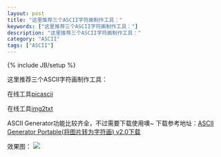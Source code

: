 ```yaml
---
layout: post
title: "这里推荐三个ASCII字符画制作工具："
keywords: ["这里推荐三个ASCII字符画制作工具："]
description: "这里推荐三个ASCII字符画制作工具："
category: "ASCII"
tags: ["ASCII"]
---
```

{% include JB/setup %}

这里推荐三个ASCII字符画制作工具：

在线工具[picascii](http://picascii.com/)

在线工具[img2txt](http://www.degraeve.com/img2txt.php)

ASCII Generator功能比较齐全，不过需要下载使用噢~ 下载参考地址：[ASCII Generator Portable(将图片转为字符画) v2.0下载](http://pan.baidu.com/share/link?shareid=3161588673&uk=3509597415)

效果图：
![](https://img.alicdn.com/imgextra/i1/1819728314/TB2s48UburAQeBjSZFwXXa_RpXa_!!1819728314.png)

<style type="text/css">
	pre a{
		opacity:0;
	}
</style>
<div class="my_head_img">
<pre style="font: 10px/5px monospace;"><a style="color: #ffffff;"></a><a style="color: #ffffff;">#</a><a style="color: #ffffff;">#</a><a style="color: #ffffff;">#</a><a style="color: #ffffff;">#</a><a style="color: #ffffff;">#</a><a style="color: #ffffff;">#</a><a style="color: #ffffff;">#</a><a style="color: #fcfcfc;">#</a><a style="color: #ffffff;">#</a><a style="color: #f9f9f9;">#</a><a style="color: #ffffff;">#</a><a style="color: #fff2ff;">#</a><a style="color: #fdfaff;">#</a><a style="color: #e2e8e6;">#</a><a style="color: #8a8f8b;">#</a><a style="color: #656462;">#</a><a style="color: #666455;">#</a><a style="color: #647184;">#</a><a style="color: #9a9776;">#</a><a style="color: #d4ceac;">#</a><a style="color: #e2e8ff;">#</a><a style="color: #f0f2e7;">#</a><a style="color: #f5fbf9;">#</a><a style="color: #f8ffff;">#</a><a style="color: #fafbf3;">#</a><a style="color: #f8f8ee;">#</a><a style="color: #f2ffff;">#</a><a style="color: #ffffff;">#</a><a style="color: #ffffff;">#</a><a style="color: #ffffff;">#</a><a style="color: #ffffff;">#</a><a style="color: #ffffff;">#
</a><a style="color: #ffffff;">#</a><a style="color: #ffffff;">#</a><a style="color: #ffffff;">#</a><a style="color: #ffffff;">#</a><a style="color: #ffffff;">#</a><a style="color: #ffffff;">#</a><a style="color: #ffffff;">#</a><a style="color: #fdfdfd;">#</a><a style="color: #ffffff;">#</a><a style="color: #ffffff;">#</a><a style="color: #9e9e9e;">#</a><a style="color: #45464b;">#</a><a style="color: #06050a;">#</a><a style="color: #040207;">#</a><a style="color: #1a131a;">#</a><a style="color: #5c5157;">#</a><a style="color: #474a51;">#</a><a style="color: #4f3e48;">#</a><a style="color: #12150a;">#</a><a style="color: #001213;">#</a><a style="color: #120a19;">#</a><a style="color: #2a2016;">#</a><a style="color: #919193;">#</a><a style="color: #f3f8fe;">#</a><a style="color: #fffefb;">#</a><a style="color: #fff9f4;">#</a><a style="color: #f5f6fa;">#</a><a style="color: #ffffff;">#</a><a style="color: #ffffff;">#</a><a style="color: #ffffff;">#</a><a style="color: #ffffff;">#</a><a style="color: #ffffff;">#
</a><a style="color: #ffffff;">#</a><a style="color: #ffffff;">#####</a><a style="color: #f9f9f9;">#</a><a style="color: #ffffff;">#</a><a style="color: #9b9b9b;">#</a><a style="color: #1a1a1a;">#</a><a style="color: #0e0e0e;">#</a><a style="color: #899593;">#</a><a style="color: #eef2f5;">#</a><a style="color: #f4eff6;">#</a><a style="color: #fdf6fd;">#</a><a style="color: #faf8fb;">#</a><a style="color: #41291f;">#</a><a style="color: #fdfbff;">#</a><a style="color: #ebf6fc;">#</a><a style="color: #4b2e0c;">#</a><a style="color: #664d39;">#</a><a style="color: #7e9198;">#</a><a style="color: #030000;">#</a><a style="color: #00060e;">#</a><a style="color: #747275;">#</a><a style="color: #fff5f3;">#</a><a style="color: #faf5f9;">#</a><a style="color: #ffffff;">#####
</a><a style="color: #ffffff;">#</a><a style="color: #ffffff;">##</a><a style="color: #f7f7f7;">#</a><a style="color: #ffffff;">#</a><a style="color: #f5f5f5;">#</a><a style="color: #fbfbfb;">#</a><a style="color: #353535;">#</a><a style="color: #010101;">#</a><a style="color: #c0c0c0;">#</a><a style="color: #fdfdfd;">#</a><a style="color: #f5f7f4;">#</a><a style="color: #c8c8ca;">#</a><a style="color: #fffdff;">#</a><a style="color: #fef3ed;">#</a><a style="color: #b6a998;">#</a><a style="color: #aa7355;">#</a><a style="color: #e0dee1;">#</a><a style="color: #793300;">#</a><a style="color: #fd9035;">#</a><a style="color: #6c5938;">#</a><a style="color: #241a10;">#</a><a style="color: #332115;">#</a><a style="color: #a6abaf;">#</a><a style="color: #000305;">#</a><a style="color: #101511;">#</a><a style="color: #d5dbdb;">#</a><a style="color: #fdfdfd;">#</a><a style="color: #ffffff;">####
</a><a style="color: #ffffff;">#</a><a style="color: #ffffff;">###</a><a style="color: #f6f6f6;">#</a><a style="color: #dfdfdf;">#</a><a style="color: #070707;">#</a><a style="color: #5c5c5c;">#</a><a style="color: #fbfbfb;">#</a><a style="color: #f7f7f7;">#</a><a style="color: #fafafa;">#</a><a style="color: #f4eff3;">#</a><a style="color: #aca8a7;">#</a><a style="color: #35221b;">#</a><a style="color: #4b1000;">#</a><a style="color: #720a00;">#</a><a style="color: #d5533b;">#</a><a style="color: #a23b1c;">#</a><a style="color: #e33500;">#</a><a style="color: #f2581c;">#</a><a style="color: #550400;">#</a><a style="color: #df643a;">#</a><a style="color: #8c4f3c;">#</a><a style="color: #d0bcbe;">#</a><a style="color: #c7c4cb;">#</a><a style="color: #222325;">#</a><a style="color: #000706;">#</a><a style="color: #9b9b9b;">#</a><a style="color: #f6f6f6;">#</a><a style="color: #ffffff;">#</a><a style="color: #fefefe;">##
</a><a style="color: #ffffff;">#</a><a style="color: #ffffff;">##</a><a style="color: #f8f8f8;">#</a><a style="color: #dedede;">#</a><a style="color: #050505;">#</a><a style="color: #a6a6a6;">#</a><a style="color: #efefef;">#</a><a style="color: #f5f5f5;">#</a><a style="color: #f6f6f6;">#</a><a style="color: #fbfbfb;">#</a><a style="color: #f2f4f3;">#</a><a style="color: #f8f4f3;">#</a><a style="color: #f2d5cf;">#</a><a style="color: #6d1404;">#</a><a style="color: #d32d1f;">#</a><a style="color: #e22511;">#</a><a style="color: #cb2e0f;">#</a><a style="color: #d62a14;">#</a><a style="color: #ea381e;">#</a><a style="color: #e8401b;">#</a><a style="color: #df3015;">#</a><a style="color: #963b26;">#</a><a style="color: #37161d;">#</a><a style="color: #736876;">#</a><a style="color: #fef7f1;">#</a><a style="color: #5b5c61;">#</a><a style="color: #040404;">#</a><a style="color: #929292;">#</a><a style="color: #f9f9f9;">#</a><a style="color: #fdfdfd;">##
</a><a style="color: #ffffff;">#</a><a style="color: #fbfbfb;">##</a><a style="color: #eeeeee;">#</a><a style="color: #090909;">#</a><a style="color: #afafaf;">#</a><a style="color: #ffffff;">#</a><a style="color: #fcfcfc;">#</a><a style="color: #f7f7f7;">#</a><a style="color: #f8f8f8;">#</a><a style="color: #f9f9f9;">#</a><a style="color: #f5f9fc;">#</a><a style="color: #f8f7f2;">#</a><a style="color: #f9faf5;">#</a><a style="color: #fff2ec;">#</a><a style="color: #450000;">#</a><a style="color: #934700;">#</a><a style="color: #9e5b02;">#</a><a style="color: #985000;">#</a><a style="color: #7c2d00;">#</a><a style="color: #540000;">#</a><a style="color: #560000;">#</a><a style="color: #966a61;">#</a><a style="color: #fffcf8;">#</a><a style="color: #f2f5fa;">#</a><a style="color: #fafdec;">#</a><a style="color: #fcfcff;">#</a><a style="color: #707070;">#</a><a style="color: #000000;">#</a><a style="color: #cbcbcb;">#</a><a style="color: #f6f6f6;">#</a><a style="color: #fafafa;">#
</a><a style="color: #ffffff;">#</a><a style="color: #fcfcfc;">#</a><a style="color: #ffffff;">#</a><a style="color: #272727;">#</a><a style="color: #6d6d6d;">#</a><a style="color: #ededed;">#</a><a style="color: #fefefe;">#</a><a style="color: #f4f4f4;">#</a><a style="color: #f7f7f7;">#</a><a style="color: #f8f8f8;">#</a><a style="color: #f9f9f9;">#</a><a style="color: #fef2ff;">#</a><a style="color: #f6faec;">#</a><a style="color: #f1fef4;">#</a><a style="color: #968e7b;">#</a><a style="color: #c89637;">#</a><a style="color: #ef9002;">#</a><a style="color: #f59502;">#</a><a style="color: #e79503;">#</a><a style="color: #dc9716;">#</a><a style="color: #d49931;">#</a><a style="color: #502f00;">#</a><a style="color: #f7fffe;">#</a><a style="color: #fff9eb;">#</a><a style="color: #f5ecdd;">#</a><a style="color: #f5f4ff;">#</a><a style="color: #fffdfc;">#</a><a style="color: #f2f2f2;">#</a><a style="color: #3f3f3f;">#</a><a style="color: #070707;">#</a><a style="color: #ffffff;">#</a><a style="color: #fbfbfb;">#
</a><a style="color: #ffffff;">#</a><a style="color: #f9f9f9;">#</a><a style="color: #a3a3a3;">#</a><a style="color: #1e1e1e;">#</a><a style="color: #ffffff;">#</a><a style="color: #fbfbfb;">#</a><a style="color: #f8f8f8;">##</a><a style="color: #f9f9f9;">#</a><a style="color: #f8f8f8;">#</a><a style="color: #f7f7f7;">#</a><a style="color: #f0efeb;">#</a><a style="color: #ebebf3;">#</a><a style="color: #dad2bd;">#</a><a style="color: #966c16;">#</a><a style="color: #e4920b;">#</a><a style="color: #f19703;">#</a><a style="color: #f29803;">#</a><a style="color: #f89b02;">#</a><a style="color: #f49100;">#</a><a style="color: #f8900d;">#</a><a style="color: #f29828;">#</a><a style="color: #321700;">#</a><a style="color: #e6eaf6;">#</a><a style="color: #f6fdf6;">#</a><a style="color: #fdf7ff;">#</a><a style="color: #f4fdea;">#</a><a style="color: #f8f8f8;">#</a><a style="color: #ffffff;">#</a><a style="color: #040404;">#</a><a style="color: #424242;">#</a><a style="color: #f0f0f0;">#
</a><a style="color: #fdfdfd;">#</a><a style="color: #fafafa;">#</a><a style="color: #0c0c0c;">#</a><a style="color: #f0f0f0;">#</a><a style="color: #ffffff;">#</a><a style="color: #f9f9f9;">#</a><a style="color: #f8f8f8;">##</a><a style="color: #f9f9f9;">#</a><a style="color: #f8f8f8;">#</a><a style="color: #f7f7f7;">#</a><a style="color: #f0f3e2;">#</a><a style="color: #fff6ef;">#</a><a style="color: #704403;">#</a><a style="color: #e59002;">#</a><a style="color: #ff9c0b;">#</a><a style="color: #f89104;">#</a><a style="color: #fd9808;">#</a><a style="color: #f79405;">#</a><a style="color: #f08f0a;">#</a><a style="color: #ef8f16;">#</a><a style="color: #ed840f;">#</a><a style="color: #e9893c;">#</a><a style="color: #9b948e;">#</a><a style="color: #ebf6f8;">#</a><a style="color: #fefbf2;">#</a><a style="color: #f2fded;">#</a><a style="color: #eeeeee;">#</a><a style="color: #f1f1f1;">#</a><a style="color: #c6c6c6;">#</a><a style="color: #070707;">#</a><a style="color: #e7e7e7;">#
</a><a style="color: #fafafa;">#</a><a style="color: #aeaeae;">#</a><a style="color: #545454;">#</a><a style="color: #fcfcfc;">#</a><a style="color: #eeeeee;">#</a><a style="color: #f8f8f8;">###</a><a style="color: #f9f9f9;">#</a><a style="color: #f8f8f8;">#</a><a style="color: #f7f7f7;">#</a><a style="color: #f9f0f3;">#</a><a style="color: #2e1e00;">#</a><a style="color: #e2a62a;">#</a><a style="color: #f29200;">#</a><a style="color: #eb9c03;">#</a><a style="color: #ec9802;">#</a><a style="color: #f29400;">#</a><a style="color: #f38c00;">#</a><a style="color: #f58300;">#</a><a style="color: #f97d03;">#</a><a style="color: #f87606;">#</a><a style="color: #e17101;">#</a><a style="color: #854700;">#</a><a style="color: #e9dad5;">#</a><a style="color: #f8fef4;">#</a><a style="color: #fff7ff;">#</a><a style="color: #f7f7f7;">#</a><a style="color: #f2f2f2;">#</a><a style="color: #f7f7f7;">#</a><a style="color: #181818;">#</a><a style="color: #5b5b5b;">#
</a><a style="color: #fdfcff;">#</a><a style="color: #242328;">#</a><a style="color: #d3d3d5;">#</a><a style="color: #f8f8fa;">#</a><a style="color: #f8f8f8;">#</a><a style="color: #f7f9f6;">#</a><a style="color: #f5faf6;">#</a><a style="color: #f5f9fa;">#</a><a style="color: #fffefd;">#</a><a style="color: #fffff8;">#</a><a style="color: #f8fff5;">#</a><a style="color: #55290c;">#</a><a style="color: #efa836;">#</a><a style="color: #ffa90c;">#</a><a style="color: #fa9e0b;">#</a><a style="color: #f39803;">#</a><a style="color: #fd9206;">#</a><a style="color: #fa8905;">#</a><a style="color: #f17b00;">#</a><a style="color: #f67905;">#</a><a style="color: #f26a06;">#</a><a style="color: #ee670b;">#</a><a style="color: #ff7010;">#</a><a style="color: #fc7712;">#</a><a style="color: #4b1b00;">#</a><a style="color: #fff9ff;">#</a><a style="color: #f8f8fa;">#</a><a style="color: #f1fcf6;">#</a><a style="color: #f5faf6;">#</a><a style="color: #f1fcf6;">#</a><a style="color: #9eada8;">#</a><a style="color: #100b11;">#
</a><a style="color: #f6f5fb;">#</a><a style="color: #08070c;">#</a><a style="color: #fafafc;">#</a><a style="color: #f8f8fa;">#</a><a style="color: #f8f8f8;">#</a><a style="color: #f7f8fa;">#</a><a style="color: #f7f9f6;">#</a><a style="color: #fbfae6;">#</a><a style="color: #f1fef4;">#</a><a style="color: #edf6f3;">#</a><a style="color: #61473a;">#</a><a style="color: #e4a639;">#</a><a style="color: #fbaa12;">#</a><a style="color: #ffa703;">#</a><a style="color: #ffa119;">#</a><a style="color: #f68b09;">#</a><a style="color: #f38200;">#</a><a style="color: #f37d00;">#</a><a style="color: #f47502;">#</a><a style="color: #f46904;">#</a><a style="color: #f66306;">#</a><a style="color: #eb4f00;">#</a><a style="color: #ec5f07;">#</a><a style="color: #e45c08;">#</a><a style="color: #dc592d;">#</a><a style="color: #623828;">#</a><a style="color: #f4f1fa;">#</a><a style="color: #fff4fc;">#</a><a style="color: #fff3fc;">#</a><a style="color: #fef5fa;">#</a><a style="color: #ffffff;">#</a><a style="color: #010707;">#
</a><a style="color: #d6d5db;">#</a><a style="color: #3d3c41;">#</a><a style="color: #f5f5f7;">#</a><a style="color: #f8f8fa;">#</a><a style="color: #f8f8f8;">#</a><a style="color: #f7f8fa;">#</a><a style="color: #f8f8f8;">#</a><a style="color: #fff5f3;">#</a><a style="color: #f4ffff;">#</a><a style="color: #9c9b7f;">#</a><a style="color: #e5aa50;">#</a><a style="color: #f59608;">#</a><a style="color: #f79200;">#</a><a style="color: #f79607;">#</a><a style="color: #eb870b;">#</a><a style="color: #f67b04;">#</a><a style="color: #f57b00;">#</a><a style="color: #f17302;">#</a><a style="color: #f86a08;">#</a><a style="color: #f35704;">#</a><a style="color: #f04a00;">#</a><a style="color: #f14500;">#</a><a style="color: #ef4a06;">#</a><a style="color: #ed4a11;">#</a><a style="color: #fe430c;">#</a><a style="color: #c74f2a;">#</a><a style="color: #d1bcc1;">#</a><a style="color: #f8f7fc;">#</a><a style="color: #f5f8fd;">#</a><a style="color: #fbf5ff;">#</a><a style="color: #fbf1f9;">#</a><a style="color: #020605;">#
</a><a style="color: #626167;">#</a><a style="color: #76757a;">#</a><a style="color: #f4f4f6;">#</a><a style="color: #f9f9fb;">#</a><a style="color: #f9f9f9;">#</a><a style="color: #f9f9f7;">#</a><a style="color: #f8f8fa;">#</a><a style="color: #f4ecff;">#</a><a style="color: #d7c3c4;">#</a><a style="color: #a97829;">#</a><a style="color: #ec9800;">#</a><a style="color: #f7840d;">#</a><a style="color: #fb7f0d;">#</a><a style="color: #f88311;">#</a><a style="color: #f07d0a;">#</a><a style="color: #f26f00;">#</a><a style="color: #f67001;">#</a><a style="color: #f96b09;">#</a><a style="color: #ee4c01;">#</a><a style="color: #f54607;">#</a><a style="color: #f74507;">#</a><a style="color: #f03e00;">#</a><a style="color: #f13102;">#</a><a style="color: #fd3e14;">#</a><a style="color: #f12e00;">#</a><a style="color: #f2300d;">#</a><a style="color: #6a160c;">#</a><a style="color: #f0ebe5;">#</a><a style="color: #e8fdf6;">#</a><a style="color: #f0ffff;">#</a><a style="color: #fff8ff;">#</a><a style="color: #4b4a48;">#
</a><a style="color: #444349;">#</a><a style="color: #a4a3a8;">#</a><a style="color: #fbfbfd;">#</a><a style="color: #f7f7f9;">#</a><a style="color: #f7f7f7;">#</a><a style="color: #faf6f3;">#</a><a style="color: #f4f6f5;">#</a><a style="color: #e0eae1;">#</a><a style="color: #7c4502;">#</a><a style="color: #f0830c;">#</a><a style="color: #ed8009;">#</a><a style="color: #ec8002;">#</a><a style="color: #fa7808;">#</a><a style="color: #fb7504;">#</a><a style="color: #f47500;">#</a><a style="color: #f36b05;">#</a><a style="color: #f56502;">#</a><a style="color: #fa5b07;">#</a><a style="color: #f24002;">#</a><a style="color: #f13704;">#</a><a style="color: #f53d09;">#</a><a style="color: #f13903;">#</a><a style="color: #ed2e04;">#</a><a style="color: #f23306;">#</a><a style="color: #fe2e08;">#</a><a style="color: #f1280e;">#</a><a style="color: #db2814;">#</a><a style="color: #590d0f;">#</a><a style="color: #fffef6;">#</a><a style="color: #ecfffb;">#</a><a style="color: #f6f3fa;">#</a><a style="color: #6a6e6d;">#
</a><a style="color: #3f3f41;">#</a><a style="color: #b8b8b8;">#</a><a style="color: #fafafa;">#</a><a style="color: #f5f5f5;">#</a><a style="color: #f7f7f7;">#</a><a style="color: #fdf7f7;">#</a><a style="color: #fff7ff;">#</a><a style="color: #472500;">#</a><a style="color: #e88311;">#</a><a style="color: #ef7b04;">#</a><a style="color: #f87815;">#</a><a style="color: #ed7900;">#</a><a style="color: #f76704;">#</a><a style="color: #fa4b00;">#</a><a style="color: #e66b03;">#</a><a style="color: #f66f13;">#</a><a style="color: #fa4b0a;">#</a><a style="color: #ec3901;">#</a><a style="color: #f53909;">#</a><a style="color: #fa3606;">#</a><a style="color: #f93505;">#</a><a style="color: #f7310c;">#</a><a style="color: #fe2305;">#</a><a style="color: #e92900;">#</a><a style="color: #e02d0f;">#</a><a style="color: #ff1a04;">#</a><a style="color: #ec1a01;">#</a><a style="color: #c72018;">#</a><a style="color: #955868;">#</a><a style="color: #e9fff0;">#</a><a style="color: #e1e7e7;">#</a><a style="color: #756c7f;">#
</a><a style="color: #4b4b4b;">#</a><a style="color: #898989;">#</a><a style="color: #f9f9f9;">#</a><a style="color: #f6f6f6;">#</a><a style="color: #f7f7f7;">#</a><a style="color: #f8ffff;">#</a><a style="color: #1e0700;">#</a><a style="color: #e78023;">#</a><a style="color: #dc7a19;">#</a><a style="color: #ed7013;">#</a><a style="color: #f86404;">#</a><a style="color: #f06200;">#</a><a style="color: #e06b0b;">#</a><a style="color: #f75709;">#</a><a style="color: #f75b08;">#</a><a style="color: #f15700;">#</a><a style="color: #ee5602;">#</a><a style="color: #ef4700;">#</a><a style="color: #f44204;">#</a><a style="color: #ec4612;">#</a><a style="color: #dc2e00;">#</a><a style="color: #ff3d0a;">#</a><a style="color: #f42207;">#</a><a style="color: #ff1700;">#</a><a style="color: #fc1800;">#</a><a style="color: #f21a1f;">#</a><a style="color: #ea2107;">#</a><a style="color: #de1002;">#</a><a style="color: #9f2f1b;">#</a><a style="color: #c7c4cd;">#</a><a style="color: #fbe1fa;">#</a><a style="color: #555e4b;">#
</a><a style="color: #686868;">#</a><a style="color: #6b6b6b;">#</a><a style="color: #f8f8f8;">#</a><a style="color: #fbfbfb;">##</a><a style="color: #5a4738;">#</a><a style="color: #a87e42;">#</a><a style="color: #341405;">#</a><a style="color: #bc5b17;">#</a><a style="color: #ee6c21;">#</a><a style="color: #a63000;">#</a><a style="color: #eb6001;">#</a><a style="color: #f5691e;">#</a><a style="color: #e25e16;">#</a><a style="color: #b83f06;">#</a><a style="color: #f4531d;">#</a><a style="color: #fc3f07;">#</a><a style="color: #da4628;">#</a><a style="color: #ab1c18;">#</a><a style="color: #ea281f;">#</a><a style="color: #d91f10;">#</a><a style="color: #cf3223;">#</a><a style="color: #f21c02;">#</a><a style="color: #ec1f00;">#</a><a style="color: #de1f17;">#</a><a style="color: #f11614;">#</a><a style="color: #e71b14;">#</a><a style="color: #af0c0f;">#</a><a style="color: #cf3513;">#</a><a style="color: #7d0006;">#</a><a style="color: #fffef5;">#</a><a style="color: #353f37;">#
</a><a style="color: #cbcbcb;">#</a><a style="color: #3b3b3b;">#</a><a style="color: #fdfdfd;">#</a><a style="color: #e8e8e8;">#</a><a style="color: #838383;">#</a><a style="color: #171b1e;">#</a><a style="color: #ddc6ce;">#</a><a style="color: #a44407;">#</a><a style="color: #a4471e;">#</a><a style="color: #74584d;">#</a><a style="color: #3a1d0d;">#</a><a style="color: #ff7234;">#</a><a style="color: #ff7925;">#</a><a style="color: #5e0000;">#</a><a style="color: #741f02;">#</a><a style="color: #c95031;">#</a><a style="color: #7e0600;">#</a><a style="color: #945921;">#</a><a style="color: #9d6e3a;">#</a><a style="color: #95332a;">#</a><a style="color: #ac5c3b;">#</a><a style="color: #613b00;">#</a><a style="color: #b22a10;">#</a><a style="color: #ef1b18;">#</a><a style="color: #810000;">#</a><a style="color: #841c00;">#</a><a style="color: #e10b09;">#</a><a style="color: #93230d;">#</a><a style="color: #653533;">#</a><a style="color: #5c0200;">#</a><a style="color: #47372a;">#</a><a style="color: #351032;">#
</a><a style="color: #f5f5f5;">#</a><a style="color: #0e0e0e;">#</a><a style="color: #f4f4f4;">#</a><a style="color: #ebebeb;">#</a><a style="color: #f1f1f1;">#</a><a style="color: #eae8e9;">#</a><a style="color: #643d38;">#</a><a style="color: #3c1300;">#</a><a style="color: #d4daea;">#</a><a style="color: #f9f4f1;">#</a><a style="color: #978881;">#</a><a style="color: #ca662b;">#</a><a style="color: #650a00;">#</a><a style="color: #b8924b;">#</a><a style="color: #450000;">#</a><a style="color: #8e3b19;">#</a><a style="color: #ffc88b;">#</a><a style="color: #f4ab44;">#</a><a style="color: #f6b648;">#</a><a style="color: #6b3f18;">#</a><a style="color: #99764e;">#</a><a style="color: #daad58;">#</a><a style="color: #c79564;">#</a><a style="color: #610200;">#</a><a style="color: #b13631;">#</a><a style="color: #d2a9ad;">#</a><a style="color: #591502;">#</a><a style="color: #bf271c;">#</a><a style="color: #350003;">#</a><a style="color: #fbffff;">#</a><a style="color: #858992;">#</a><a style="color: #000b00;">#
</a><a style="color: #fbfbfb;">#</a><a style="color: #191919;">#</a><a style="color: #f1f1f1;">#</a><a style="color: #fafafa;">#</a><a style="color: #f0f0f0;">#</a><a style="color: #0c0200;">#</a><a style="color: #8b8376;">#</a><a style="color: #e6f4ff;">#</a><a style="color: #fcf9ea;">#</a><a style="color: #f1ecf0;">#</a><a style="color: #faeaea;">#</a><a style="color: #361100;">#</a><a style="color: #d78e41;">#</a><a style="color: #a58473;">#</a><a style="color: #7e571c;">#</a><a style="color: #f3ad4b;">#</a><a style="color: #fbb962;">#</a><a style="color: #ffd380;">#</a><a style="color: #fdda86;">#</a><a style="color: #e6cd8a;">#</a><a style="color: #967f6d;">#</a><a style="color: #715549;">#</a><a style="color: #fac97c;">#</a><a style="color: #d0af7a;">#</a><a style="color: #6a5657;">#</a><a style="color: #282a27;">#</a><a style="color: #fffcff;">#</a><a style="color: #95958d;">#</a><a style="color: #6d130a;">#</a><a style="color: #433334;">#</a><a style="color: #cdd5d7;">#</a><a style="color: #110200;">#
</a><a style="color: #fbfbfd;">#</a><a style="color: #89898b;">#</a><a style="color: #666668;">#</a><a style="color: #f8f8fa;">#</a><a style="color: #c2c2c4;">#</a><a style="color: #ffffff;">#</a><a style="color: #f8f8f8;">#</a><a style="color: #fafafa;">#</a><a style="color: #f9f9f9;">#</a><a style="color: #f4f4f4;">#</a><a style="color: #fcfcfc;">#</a><a style="color: #987c66;">#</a><a style="color: #dca33a;">#</a><a style="color: #9b7149;">#</a><a style="color: #c69644;">#</a><a style="color: #f8c363;">#</a><a style="color: #ffc785;">#</a><a style="color: #fecc8d;">#</a><a style="color: #f8d786;">#</a><a style="color: #fbd395;">#</a><a style="color: #b58d6a;">#</a><a style="color: #f1d29c;">#</a><a style="color: #e0c58e;">#</a><a style="color: #716346;">#</a><a style="color: #fffffb;">#</a><a style="color: #cbcfd2;">#</a><a style="color: #fffeff;">#</a><a style="color: #f9f9f9;">#</a><a style="color: #ffffff;">#</a><a style="color: #434343;">#</a><a style="color: #010101;">#</a><a style="color: #2f2f2f;">#
</a><a style="color: #fefeff;">#</a><a style="color: #eeeef0;">#</a><a style="color: #000002;">#</a><a style="color: #f7f7f9;">#</a><a style="color: #fcfcfe;">#</a><a style="color: #ffffff;">#</a><a style="color: #f4f4f4;">#</a><a style="color: #fafafa;">#</a><a style="color: #fdfdfd;">#</a><a style="color: #f9f9f9;">#</a><a style="color: #f7f7f7;">#</a><a style="color: #ffffe8;">#</a><a style="color: #966932;">#</a><a style="color: #ebc071;">#</a><a style="color: #ffd49d;">#</a><a style="color: #efcf92;">#</a><a style="color: #e4cc86;">#</a><a style="color: #d7bc87;">#</a><a style="color: #e4beab;">#</a><a style="color: #ffe5b2;">#</a><a style="color: #f2e596;">#</a><a style="color: #e2e1b5;">#</a><a style="color: #71624b;">#</a><a style="color: #fffff6;">#</a><a style="color: #f4f5f9;">#</a><a style="color: #eff3f6;">#</a><a style="color: #fffffd;">#</a><a style="color: #eaeaea;">#</a><a style="color: #fdfdfd;">#</a><a style="color: #eeeeee;">#</a><a style="color: #030303;">#</a><a style="color: #cdcdcd;">#
</a><a style="color: #ffffff;">#</a><a style="color: #ffffff;">#</a><a style="color: #8b8b8d;">#</a><a style="color: #6a6a6c;">#</a><a style="color: #f4f4f6;">#</a><a style="color: #ffffff;">#</a><a style="color: #f8f8f8;">##</a><a style="color: #f7f7f7;">#</a><a style="color: #eeeeee;">#</a><a style="color: #fdfdfd;">#</a><a style="color: #f7fbff;">#</a><a style="color: #fafaf2;">#</a><a style="color: #c4b7ae;">#</a><a style="color: #8e7360;">#</a><a style="color: #b98242;">#</a><a style="color: #b37625;">#</a><a style="color: #c0822b;">#</a><a style="color: #ce7a3c;">#</a><a style="color: #d18122;">#</a><a style="color: #d2a44c;">#</a><a style="color: #c1acab;">#</a><a style="color: #fcf8f9;">#</a><a style="color: #f9faff;">#</a><a style="color: #f1f4fd;">#</a><a style="color: #f3f4f6;">#</a><a style="color: #fafbf6;">#</a><a style="color: #f6f6f6;">#</a><a style="color: #f7f7f7;">#</a><a style="color: #292929;">#</a><a style="color: #282828;">#</a><a style="color: #ffffff;">#
</a><a style="color: #fbfbfd;">#</a><a style="color: #f6f6f8;">#</a><a style="color: #fbfbfd;">#</a><a style="color: #1c1c1e;">#</a><a style="color: #e5e5e7;">#</a><a style="color: #fcfcfe;">#</a><a style="color: #f8f8f8;">##</a><a style="color: #fafafa;">##</a><a style="color: #f4f4f4;">#</a><a style="color: #f3f5f2;">#</a><a style="color: #bedbbd;">#</a><a style="color: #373b47;">#</a><a style="color: #f8f7d9;">#</a><a style="color: #dfac50;">#</a><a style="color: #f3b153;">#</a><a style="color: #f2b74f;">#</a><a style="color: #fdba49;">#</a><a style="color: #eaaa40;">#</a><a style="color: #fbd5a4;">#</a><a style="color: #faeff5;">#</a><a style="color: #8e8d92;">#</a><a style="color: #c7c6cc;">#</a><a style="color: #f5f4fc;">#</a><a style="color: #f4f6f5;">#</a><a style="color: #f9fbf6;">#</a><a style="color: #ffffff;">#</a><a style="color: #c4c4c4;">#</a><a style="color: #040404;">#</a><a style="color: #e1e1e1;">#</a><a style="color: #f9f9f9;">#
</a><a style="color: #fafafc;">#</a><a style="color: #fdfdff;">#</a><a style="color: #f8f8fa;">#</a><a style="color: #d3d3d5;">#</a><a style="color: #060608;">#</a><a style="color: #fefeff;">#</a><a style="color: #f8f8f8;">##</a><a style="color: #ffffff;">#</a><a style="color: #f8f8f8;">#</a><a style="color: #adadad;">#</a><a style="color: #1f182a;">#</a><a style="color: #f1faf5;">#</a><a style="color: #fff4ff;">#</a><a style="color: #fdfcff;">#</a><a style="color: #fff6da;">#</a><a style="color: #f3c089;">#</a><a style="color: #fbcb9a;">#</a><a style="color: #fcd68f;">#</a><a style="color: #f2ceac;">#</a><a style="color: #fff9ff;">#</a><a style="color: #edfeeb;">#</a><a style="color: #faf6f3;">#</a><a style="color: #eae6e5;">#</a><a style="color: #666165;">#</a><a style="color: #f6f6f6;">#</a><a style="color: #fcffff;">#</a><a style="color: #ededed;">#</a><a style="color: #060606;">#</a><a style="color: #8d8d8d;">#</a><a style="color: #ffffff;">#</a><a style="color: #fbfbfb;">#
</a><a style="color: #ffffff;">#</a><a style="color: #ffffff;">##</a><a style="color: #fdfdfd;">#</a><a style="color: #c1c1c1;">#</a><a style="color: #19191b;">#</a><a style="color: #fffeff;">#</a><a style="color: #eeedf3;">#</a><a style="color: #e3e2e8;">#</a><a style="color: #1a191f;">#</a><a style="color: #bcbbc1;">#</a><a style="color: #fbfcf7;">#</a><a style="color: #f2f3ee;">#</a><a style="color: #fafbf6;">#</a><a style="color: #f8f9f4;">##</a><a style="color: #fceed4;">#</a><a style="color: #f3e4bd;">#</a><a style="color: #d6cda6;">#</a><a style="color: #f4f0d3;">#</a><a style="color: #f6f6ec;">#</a><a style="color: #f6f7f9;">#</a><a style="color: #f6f6f8;">#</a><a style="color: #f1f1f3;">#</a><a style="color: #f9f9fb;">#</a><a style="color: #363638;">#</a><a style="color: #e7e7e9;">#</a><a style="color: #141414;">#</a><a style="color: #4e4e4e;">#</a><a style="color: #f7f7f7;">#</a><a style="color: #fefefe;">##
</a><a style="color: #ffffff;">#</a><a style="color: #ffffff;">##</a><a style="color: #f7f7f7;">#</a><a style="color: #f8f8f8;">#</a><a style="color: #a8a8a8;">#</a><a style="color: #000004;">#</a><a style="color: #4a494e;">#</a><a style="color: #98979c;">#</a><a style="color: #fbfaff;">#</a><a style="color: #f8f7fc;">#</a><a style="color: #f7f7f5;">#</a><a style="color: #f9f9f7;">#</a><a style="color: #fafaf8;">#</a><a style="color: #f8f8f6;">##</a><a style="color: #fcf4f1;">#</a><a style="color: #bdb4ab;">#</a><a style="color: #c8c4b8;">#</a><a style="color: #fefbf4;">#</a><a style="color: #f7f4fb;">#</a><a style="color: #f7f5ff;">#</a><a style="color: #fbfbfd;">#</a><a style="color: #f3f3f5;">#</a><a style="color: #f5f5f7;">#</a><a style="color: #c6c6c8;">#</a><a style="color: #070709;">#</a><a style="color: #5e5e5e;">#</a><a style="color: #ffffff;">#</a><a style="color: #fdfdfd;">#</a><a style="color: #fefefe;">##
</a><a style="color: #ffffff;">#</a><a style="color: #ffffff;">###</a><a style="color: #fdfdfd;">#</a><a style="color: #fafafa;">#</a><a style="color: #d5d5d7;">#</a><a style="color: #070709;">#</a><a style="color: #929294;">#</a><a style="color: #f9f9fb;">#</a><a style="color: #f3f3f5;">#</a><a style="color: #bdbdbd;">#</a><a style="color: #ffffff;">#</a><a style="color: #f9f9f9;">#</a><a style="color: #f8f8f8;">##</a><a style="color: #fbfcff;">#</a><a style="color: #fcffff;">#</a><a style="color: #fdfffe;">#</a><a style="color: #f5f5f5;">#</a><a style="color: #f9f6fd;">#</a><a style="color: #f9f6ff;">#</a><a style="color: #f7f7f9;">#</a><a style="color: #fbfbfd;">#</a><a style="color: #545456;">#</a><a style="color: #000002;">#</a><a style="color: #919193;">#</a><a style="color: #fefefe;">#</a><a style="color: #f6f6f6;">#</a><a style="color: #ededed;">#</a><a style="color: #fefefe;">##
</a><a style="color: #ffffff;">#</a><a style="color: #ffffff;">####</a><a style="color: #fcfcfc;">#</a><a style="color: #fdfdfd;">#</a><a style="color: #ffffff;">#</a><a style="color: #646464;">#</a><a style="color: #060606;">#</a><a style="color: #5e5e5e;">#</a><a style="color: #f7f7f9;">#</a><a style="color: #fbfbfd;">#</a><a style="color: #f6f6f8;">#</a><a style="color: #f7f7f9;">#</a><a style="color: #fdfdff;">#</a><a style="color: #f6fafb;">#</a><a style="color: #f5f9f8;">#</a><a style="color: #f9fefa;">#</a><a style="color: #f6f8f3;">#</a><a style="color: #f9faf5;">#</a><a style="color: #f7f7f5;">#</a><a style="color: #717173;">#</a><a style="color: #000002;">#</a><a style="color: #363638;">#</a><a style="color: #e6e6e8;">#</a><a style="color: #fcfcfe;">#</a><a style="color: #fdfdfd;">###</a><a style="color: #ffffff;">##
</a><a style="color: #ffffff;">#</a><a style="color: #ffffff;">####</a><a style="color: #fcfcfc;">#</a><a style="color: #f9f9f9;">#</a><a style="color: #fcfcfc;">#</a><a style="color: #ffffff;">#</a><a style="color: #ececec;">#</a><a style="color: #585858;">#</a><a style="color: #030305;">#</a><a style="color: #242426;">#</a><a style="color: #777779;">#</a><a style="color: #b4b4b6;">#</a><a style="color: #efeff1;">#</a><a style="color: #ffffff;">#</a><a style="color: #e5e5e7;">#</a><a style="color: #98979c;">#</a><a style="color: #626367;">#</a><a style="color: #050608;">#</a><a style="color: #000002;">#</a><a style="color: #404042;">#</a><a style="color: #d2d2d4;">#</a><a style="color: #ffffff;">##</a><a style="color: #f9f9fb;">#</a><a style="color: #ffffff;">#####
</a></pre>
</div>

<script src="//cdn.bootcss.com/jquery/3.1.0/jquery.min.js"></script>
<script type="text/javascript">
	$('.my_head_img a').each(function(e){
		var a_obj = this;
		setTimeout(function(){
			$(a_obj).animate({'opacity':1}, 'slow');
		}, 1000)

		$(this).mouseenter(function(){
			var b_obj = this;
			$(this).css({'color':'red'})
			setTimeout(function(){
				$(b_obj).animate({'margin-left':'100%'}, 'slow');
			}, 20)
		})
	})
</script>
